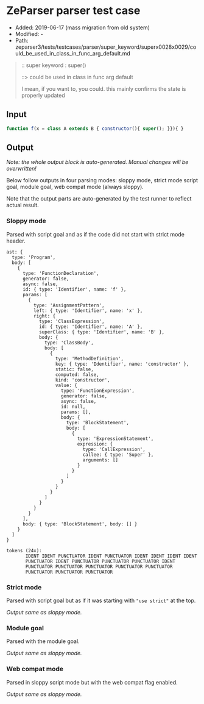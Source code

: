 # ZeParser parser test case

- Added: 2019-06-17 (mass migration from old system)
- Modified: -
- Path: zeparser3/tests/testcases/parser/super_keyword/superx0028x0029/could_be_used_in_class_in_func_arg_default.md

> :: super keyword : super()
>
> ::> could be used in class in func arg default
>
> I mean, if you want to, you could. this mainly confirms the state is properly updated

## Input

`````js
function f(x = class A extends B { constructor(){ super(); }}){ }
`````

## Output

_Note: the whole output block is auto-generated. Manual changes will be overwritten!_

Below follow outputs in four parsing modes: sloppy mode, strict mode script goal, module goal, web compat mode (always sloppy).

Note that the output parts are auto-generated by the test runner to reflect actual result.

### Sloppy mode

Parsed with script goal and as if the code did not start with strict mode header.

`````
ast: {
  type: 'Program',
  body: [
    {
      type: 'FunctionDeclaration',
      generator: false,
      async: false,
      id: { type: 'Identifier', name: 'f' },
      params: [
        {
          type: 'AssignmentPattern',
          left: { type: 'Identifier', name: 'x' },
          right: {
            type: 'ClassExpression',
            id: { type: 'Identifier', name: 'A' },
            superClass: { type: 'Identifier', name: 'B' },
            body: {
              type: 'ClassBody',
              body: [
                {
                  type: 'MethodDefinition',
                  key: { type: 'Identifier', name: 'constructor' },
                  static: false,
                  computed: false,
                  kind: 'constructor',
                  value: {
                    type: 'FunctionExpression',
                    generator: false,
                    async: false,
                    id: null,
                    params: [],
                    body: {
                      type: 'BlockStatement',
                      body: [
                        {
                          type: 'ExpressionStatement',
                          expression: {
                            type: 'CallExpression',
                            callee: { type: 'Super' },
                            arguments: []
                          }
                        }
                      ]
                    }
                  }
                }
              ]
            }
          }
        }
      ],
      body: { type: 'BlockStatement', body: [] }
    }
  ]
}

tokens (24x):
       IDENT IDENT PUNCTUATOR IDENT PUNCTUATOR IDENT IDENT IDENT IDENT
       PUNCTUATOR IDENT PUNCTUATOR PUNCTUATOR PUNCTUATOR IDENT
       PUNCTUATOR PUNCTUATOR PUNCTUATOR PUNCTUATOR PUNCTUATOR
       PUNCTUATOR PUNCTUATOR PUNCTUATOR
`````

### Strict mode

Parsed with script goal but as if it was starting with `"use strict"` at the top.

_Output same as sloppy mode._

### Module goal

Parsed with the module goal.

_Output same as sloppy mode._

### Web compat mode

Parsed in sloppy script mode but with the web compat flag enabled.

_Output same as sloppy mode._
